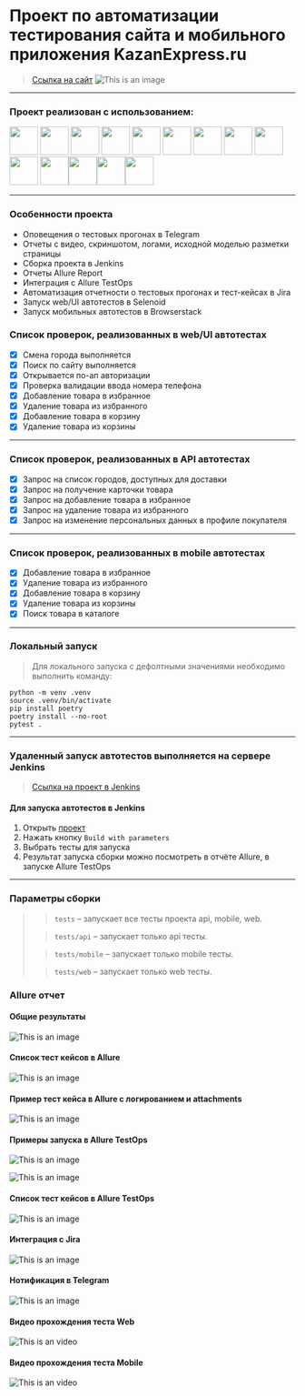 # Проект по автоматизации тестирования сайта и мобильного приложения KazanExpress.ru

> <a target="_blank" href="https://kazanexpress.ru/">Ссылка на сайт</a>
![This is an image](design/images/main.png)
----
### Проект реализован с использованием:
<img src="design/icons/python-original.svg" width="50"> <img src="design/icons/pytest.png" width="50"> <img src="design/icons/intellij_pycharm.png" width="50"> <img src="design/icons/selene.png" width="50"> <img src="design/icons/selenoid.png" width="50"> <img src="design/icons/jenkins.png" width="50"> <img src="design/icons/allure_report.png" width="50"> <img src="design/icons/allure_testops.png" width="50"> <img src="design/icons/tg.png" width="50"> <img src="design/icons/jira.png" width="50">
<img src="design/icons/appium.png" width="50"><img src="design/icons/Github.png" width="50"><img src="design/icons/pysharm.png" width="50"><img src="design/icons/request.png" width="50">

----

### Особенности проекта

* Оповещения о тестовых прогонах в Telegram
* Отчеты с видео, скриншотом, логами, исходной моделью разметки страницы
* Сборка проекта в Jenkins
* Отчеты Allure Report
* Интеграция с Allure TestOps
* Автоматизация отчетности о тестовых прогонах и тест-кейсах в Jira
* Запуск web/UI автотестов в Selenoid
* Запуск мобильных автотестов в Browserstack

 ### Список проверок, реализованных в web/UI автотестах

- [x] Смена города выполняется
- [x] Поиск по сайту выполняется
- [x] Открывается по-ап авторизации
- [x] Проверка валидации ввода номера телефона
- [x] Добавление товара в избранное
- [x] Удаление товара из избранного
- [x] Добавление товара в корзину
- [x] Удаление товара из корзины

----
 ### Список проверок, реализованных в API автотестах

- [x] Запрос на список городов, доступных для доставки
- [x] Запрос на получение карточки товара
- [x] Запрос на добавление товара в избранное
- [x] Запрос на удаление товара из избранного
- [x] Запрос на изменение персональных данных в профиле покупателя

____

 ### Список проверок, реализованных в mobile автотестах

- [x] Добавление товара в избранное
- [x] Удаление товара из избранного
- [x] Добавление товара в корзину
- [x] Удаление товара из корзины
- [x] Поиск товара в каталоге

____

### Локальный запуск
> Для локального запуска с дефолтными значениями необходимо выполнить команду:
```
python -m venv .venv
source .venv/bin/activate
pip install poetry
poetry install --no-root
pytest .
```
----
### Удаленный запуск автотестов выполняется на сервере Jenkins
> <a target="_blank" href="https://jenkins.autotests.cloud/job/diplom_aozaki_qaguru">Ссылка на проект в Jenkins</a>
#### Для запуска автотестов в Jenkins

1. Открыть <a target="_blank" href="https://jenkins.autotests.cloud/job/diplom_aozaki_qaguru">проект</a>
2. Нажать кнопку `Build with parameters`
3. Выбрать тесты для запуска
4. Результат запуска сборки можно посмотреть в отчёте Allure, в запуске Allure TestOps
----

### Параметры сборки

>
> ><code>tests</code> – запускает все тесты проекта api, mobile, web.
>
> ><code>tests/api</code> – запускает только api тесты.
>
> ><code>tests/mobile</code> – запускает только mobile тесты.
> 
> ><code>tests/web</code> – запускает только web тесты.
### Allure отчет


#### Общие результаты
![This is an image](design/images/allure_report.png)
#### Список тест кейсов в Allure 
![This is an image](design/images/allure_list_tk.png)
#### Пример тест кейса в Allure с логированием и attachments 
![This is an image](design/images/allure_log_attach.png)
#### Примеры запуска в Allure TestOps
![This is an image](design/images/allure_testops.png)

![This is an image](design/images/allure_testOps_web.png)
#### Список тест кейсов в Allure TestOps
![This is an image](design/images/testops_tk.png)
#### Интеграция с Jira
![This is an image](design/images/jira.png)
#### Нотификация в Telegram
![This is an image](design/images/bot.png)
#### Видео прохождения теста Web
![This is an video](design/images/video.gif)
#### Видео прохождения теста Mobile
![This is an video](design/images/mobile.gif)



